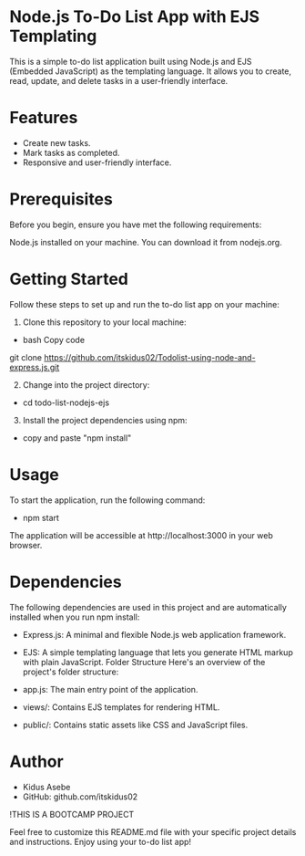 
# Node.js To-Do List App with EJS Templating

This is a simple to-do list application built using Node.js and EJS (Embedded JavaScript) as the templating language. It allows you to create, read, update, and delete tasks in a user-friendly interface.

# Features
 - Create new tasks.
- Mark tasks as completed.
- Responsive and user-friendly interface.

# Prerequisites
Before you begin, ensure you have met the following requirements:

Node.js installed on your machine. You can download it from nodejs.org.


# Getting Started
Follow these steps to set up and run the to-do list app on your machine:

1. Clone this repository to your local machine:

+ bash
Copy code

git clone https://github.com/itskidus02/Todolist-using-node-and-express.js.git

2. Change into the project directory:

- cd todo-list-nodejs-ejs

3. Install the project dependencies using npm:

- copy and paste "npm install"

# Usage

To start the application, run the following command:

- npm start

The application will be accessible at http://localhost:3000 in your web browser.

# Dependencies
The following dependencies are used in this project and are automatically installed when you run npm install:

- Express.js: A minimal and flexible Node.js web application framework.
- EJS: A simple templating language that lets you generate HTML markup with plain JavaScript.
Folder Structure
Here's an overview of the project's folder structure:

- app.js: The main entry point of the application.
- views/: Contains EJS templates for rendering HTML.
- public/: Contains static assets like CSS and JavaScript files.

# Author
- Kidus Asebe 
- GitHub: github.com/itskidus02

!THIS IS A BOOTCAMP PROJECT


Feel free to customize this README.md file with your specific project details and instructions. Enjoy using your to-do list app!



